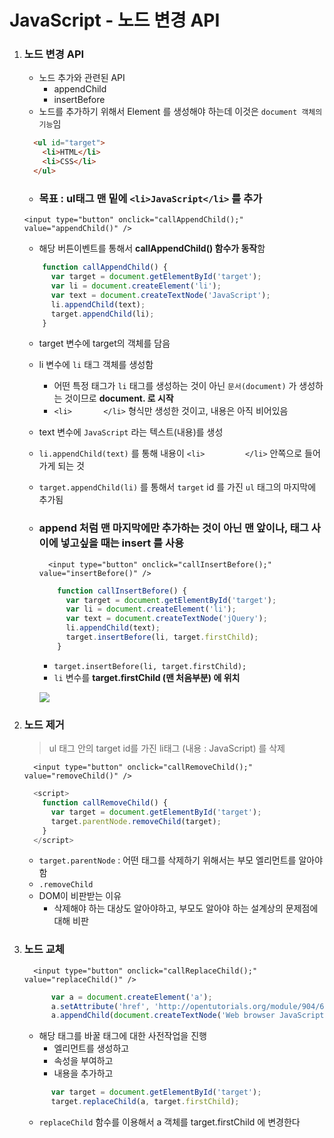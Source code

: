 # JavaScript - 노드 변경 API

1. ### 노드 변경 API

   - 노드 추가와 관련된 API
     - appendChild
     - insertBefore
   - 노드를 추가하기 위해서 Element 를 생성해야 하는데 이것은 `document 객체의 기능`임

   ```html
     <ul id="target">
       <li>HTML</li>
       <li>CSS</li>
     </ul>
   ```

   - ### **목표 : ul태그 맨 밑에 `<li>JavaScript</li>` 를 추가**

   `<input type="button" onclick="callAppendChild();" value="appendChild()" />`

   - 해당 버튼이벤트를 통해서 **callAppendChild() 함수가 동작**함

   ```javascript
       function callAppendChild() {
         var target = document.getElementById('target');
         var li = document.createElement('li');
         var text = document.createTextNode('JavaScript');
         li.appendChild(text);
         target.appendChild(li);
       }
   ```

   - target 변수에 target의 객체를 담음

   - li 변수에 `li` 태그 객체를 생성함

     - 어떤 특정 태그가 `li` 태그를 생성하는 것이 아닌 `문서(document)` 가 생성하는 것이므로 **document. 로 시작**
     - `<li>       </li>` 형식만 생성한 것이고, 내용은 아직 비어있음

   - text 변수에 `JavaScript` 라는 텍스트(내용)를 생성

   - `li.appendChild(text)` 를 통해 내용이 `<li>         </li>` 안쪽으로 들어가게 되는 것

   - `target.appendChild(li)` 를 통해서 `target` id 를 가진 `ul` 태그의 마지막에 추가됨

   - ### append 처럼 맨 마지막에만 추가하는 것이 아닌 맨 앞이나, 태그 사이에 넣고싶을 때는 insert 를 사용

     `  <input type="button" onclick="callInsertBefore();" value="insertBefore()" />`

     ```javascript
         function callInsertBefore() {
           var target = document.getElementById('target');
           var li = document.createElement('li');
           var text = document.createTextNode('jQuery');
           li.appendChild(text);
           target.insertBefore(li, target.firstChild);
         }
     ```

     - `target.insertBefore(li, target.firstChild);`
     - `li` 변수를 **target.firstChild (맨 처음부분) 에 위치**

     ![](https://i.imgur.com/dSctiuB.gif)

2. ### 노드 제거

   > ul 태그 안의 target id를 가진 li태그 (내용 : JavaScript) 를 삭제

   `  <input type="button" onclick="callRemoveChild();" value="removeChild()" />`

   ```javascript
     <script>
       function callRemoveChild() {
         var target = document.getElementById('target');
         target.parentNode.removeChild(target);
       }
     </script>
   ```

   - `target.parentNode` : 어떤 태그를 삭제하기 위해서는 부모 엘리먼트를 알아야 함
   - `.removeChild` 
   - DOM이 비판받는 이유
     - 삭제해야 하는 대상도 알아야하고, 부모도 알아야 하는 설계상의 문제점에 대해 비판

3. ### 노드 교체

   `  <input type="button" onclick="callReplaceChild();" value="replaceChild()" />`

   ```javascript
         var a = document.createElement('a');
         a.setAttribute('href', 'http://opentutorials.org/module/904/6701');
         a.appendChild(document.createTextNode('Web browser JavaScript'));
   ```

   - 해당 태그를 바꿀 태그에 대한 사전작업을 진행
     - 엘리먼트를 생성하고
     - 속성을 부여하고
     - 내용을 추가하고

   ```javascript
         var target = document.getElementById('target');
         target.replaceChild(a, target.firstChild);
   ```

   - `replaceChild`  함수를 이용해서 a 객체를 target.firstChild 에 변경한다